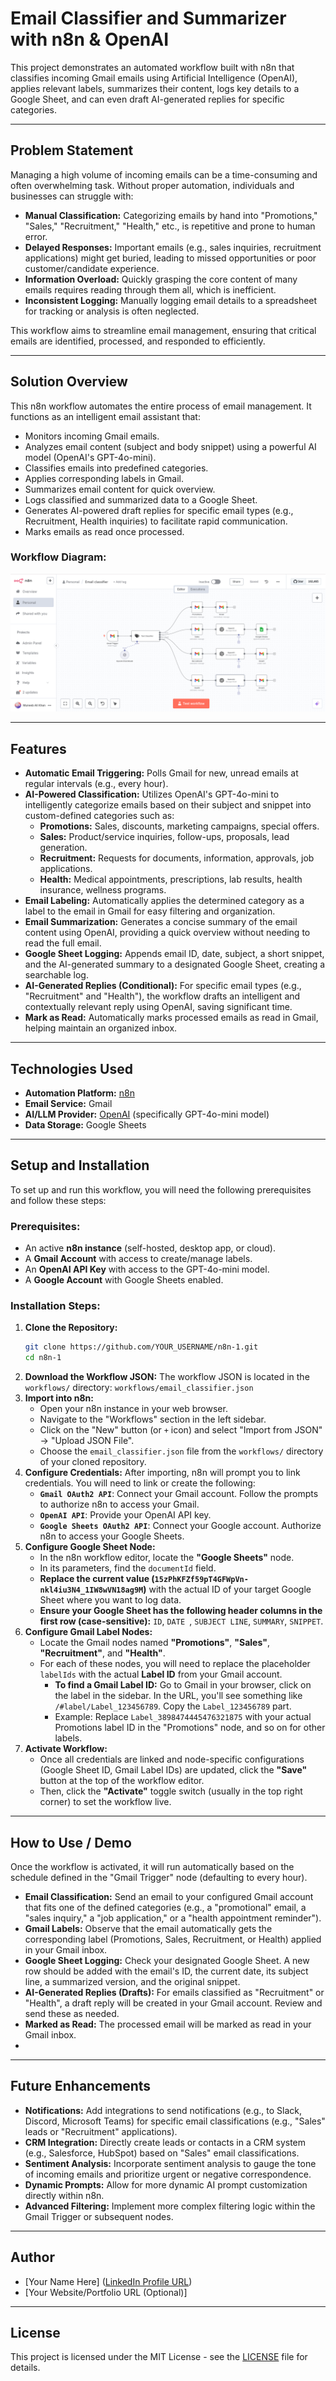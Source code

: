 # Email Classifier and Summarizer with n8n & OpenAI

This project demonstrates an automated workflow built with n8n that classifies incoming Gmail emails using Artificial Intelligence (OpenAI), applies relevant labels, summarizes their content, logs key details to a Google Sheet, and can even draft AI-generated replies for specific categories.

---

## Problem Statement

Managing a high volume of incoming emails can be a time-consuming and often overwhelming task. Without proper automation, individuals and businesses can struggle with:

* **Manual Classification:** Categorizing emails by hand into "Promotions," "Sales," "Recruitment," "Health," etc., is repetitive and prone to human error.
* **Delayed Responses:** Important emails (e.g., sales inquiries, recruitment applications) might get buried, leading to missed opportunities or poor customer/candidate experience.
* **Information Overload:** Quickly grasping the core content of many emails requires reading through them all, which is inefficient.
* **Inconsistent Logging:** Manually logging email details to a spreadsheet for tracking or analysis is often neglected.

This workflow aims to streamline email management, ensuring that critical emails are identified, processed, and responded to efficiently.

---

## Solution Overview

This n8n workflow automates the entire process of email management. It functions as an intelligent email assistant that:

* Monitors incoming Gmail emails.
* Analyzes email content (subject and body snippet) using a powerful AI model (OpenAI's GPT-4o-mini).
* Classifies emails into predefined categories.
* Applies corresponding labels in Gmail.
* Summarizes email content for quick overview.
* Logs classified and summarized data to a Google Sheet.
* Generates AI-powered draft replies for specific email types (e.g., Recruitment, Health inquiries) to facilitate rapid communication.
* Marks emails as read once processed.

### Workflow Diagram:

![Workflow Diagram](assets/n8n_email_classifier_flow.png)

---

## Features

* **Automatic Email Triggering:** Polls Gmail for new, unread emails at regular intervals (e.g., every hour).
* **AI-Powered Classification:** Utilizes OpenAI's GPT-4o-mini to intelligently categorize emails based on their subject and snippet into custom-defined categories such as:
    * **Promotions:** Sales, discounts, marketing campaigns, special offers.
    * **Sales:** Product/service inquiries, follow-ups, proposals, lead generation.
    * **Recruitment:** Requests for documents, information, approvals, job applications.
    * **Health:** Medical appointments, prescriptions, lab results, health insurance, wellness programs.
* **Email Labeling:** Automatically applies the determined category as a label to the email in Gmail for easy filtering and organization.
* **Email Summarization:** Generates a concise summary of the email content using OpenAI, providing a quick overview without needing to read the full email.
* **Google Sheet Logging:** Appends email ID, date, subject, a short snippet, and the AI-generated summary to a designated Google Sheet, creating a searchable log.
* **AI-Generated Replies (Conditional):** For specific email types (e.g., "Recruitment" and "Health"), the workflow drafts an intelligent and contextually relevant reply using OpenAI, saving significant time.
* **Mark as Read:** Automatically marks processed emails as read in Gmail, helping maintain an organized inbox.

---

## Technologies Used

* **Automation Platform:** [n8n](https://n8n.io/)
* **Email Service:** Gmail
* **AI/LLM Provider:** [OpenAI](https://openai.com/) (specifically GPT-4o-mini model)
* **Data Storage:** Google Sheets

---

## Setup and Installation

To set up and run this workflow, you will need the following prerequisites and follow these steps:

### Prerequisites:

* An active **n8n instance** (self-hosted, desktop app, or cloud).
* A **Gmail Account** with access to create/manage labels.
* An **OpenAI API Key** with access to the GPT-4o-mini model.
* A **Google Account** with Google Sheets enabled.

### Installation Steps:

1.  **Clone the Repository:**
    ```bash
    git clone https://github.com/YOUR_USERNAME/n8n-1.git
    cd n8n-1
    ```
2.  **Download the Workflow JSON:**
    The workflow JSON is located in the `workflows/` directory: `workflows/email_classifier.json`
3.  **Import into n8n:**
    * Open your n8n instance in your web browser.
    * Navigate to the "Workflows" section in the left sidebar.
    * Click on the "New" button (or `+` icon) and select "Import from JSON" -> "Upload JSON File".
    * Choose the `email_classifier.json` file from the `workflows/` directory of your cloned repository.
4.  **Configure Credentials:**
    After importing, n8n will prompt you to link credentials. You will need to link or create the following:
    * **`Gmail OAuth2 API`**: Connect your Gmail account. Follow the prompts to authorize n8n to access your Gmail.
    * **`OpenAI API`**: Provide your OpenAI API key.
    * **`Google Sheets OAuth2 API`**: Connect your Google account. Authorize n8n to access your Google Sheets.
5.  **Configure Google Sheet Node:**
    * In the n8n workflow editor, locate the **"Google Sheets"** node.
    * In its parameters, find the `documentId` field.
    * **Replace the current value (`15zPhKFZf59pT4GFWpVn-nkl4iu3N4_1IW8wVN18ag9M`)** with the actual ID of your target Google Sheet where you want to log data.
    * **Ensure your Google Sheet has the following header columns in the first row (case-sensitive):** `ID`, `DATE `, `SUBJECT LINE`, `SUMMARY`, `SNIPPET`.
6.  **Configure Gmail Label Nodes:**
    * Locate the Gmail nodes named **"Promotions"**, **"Sales"**, **"Recruitment"**, and **"Health"**.
    * For each of these nodes, you will need to replace the placeholder `labelIds` with the actual **Label ID** from your Gmail account.
        * **To find a Gmail Label ID:** Go to Gmail in your browser, click on the label in the sidebar. In the URL, you'll see something like `/#label/Label_123456789`. Copy the `Label_123456789` part.
        * Example: Replace `Label_3898474445476321875` with your actual Promotions label ID in the "Promotions" node, and so on for other labels.
7.  **Activate Workflow:**
    * Once all credentials are linked and node-specific configurations (Google Sheet ID, Gmail Label IDs) are updated, click the **"Save"** button at the top of the workflow editor.
    * Then, click the **"Activate"** toggle switch (usually in the top right corner) to set the workflow live.

---

## How to Use / Demo

Once the workflow is activated, it will run automatically based on the schedule defined in the "Gmail Trigger" node (defaulting to every hour).

* **Email Classification:** Send an email to your configured Gmail account that fits one of the defined categories (e.g., a "promotional" email, a "sales inquiry," a "job application," or a "health appointment reminder").
* **Gmail Labels:** Observe that the email automatically gets the corresponding label (Promotions, Sales, Recruitment, or Health) applied in your Gmail inbox.
* **Google Sheet Logging:** Check your designated Google Sheet. A new row should be added with the email's ID, the current date, its subject line, a summarized version, and the original snippet.
* **AI-Generated Replies (Drafts):** For emails classified as "Recruitment" or "Health", a draft reply will be created in your Gmail account. Review and send these as needed.
* **Marked as Read:** The processed email will be marked as read in your Gmail inbox.
* 
---

## Future Enhancements

* **Notifications:** Add integrations to send notifications (e.g., to Slack, Discord, Microsoft Teams) for specific email classifications (e.g., "Sales" leads or "Recruitment" applications).
* **CRM Integration:** Directly create leads or contacts in a CRM system (e.g., Salesforce, HubSpot) based on "Sales" email classifications.
* **Sentiment Analysis:** Incorporate sentiment analysis to gauge the tone of incoming emails and prioritize urgent or negative correspondence.
* **Dynamic Prompts:** Allow for more dynamic AI prompt customization directly within n8n.
* **Advanced Filtering:** Implement more complex filtering logic within the Gmail Trigger or subsequent nodes.

---

## Author

* [Your Name Here] ([LinkedIn Profile URL](https://www.linkedin.com/in/YOUR_LINKEDIN_PROFILE/))
* [Your Website/Portfolio URL (Optional)]

---

## License

This project is licensed under the MIT License - see the [LICENSE](LICENSE) file for details.
